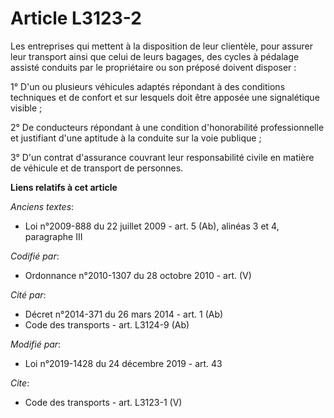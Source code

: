 # Article L3123-2

Les entreprises qui mettent à la disposition de leur clientèle, pour assurer leur transport ainsi que celui de leurs bagages,
des cycles à pédalage assisté conduits par le propriétaire ou son préposé doivent disposer :

1° D'un ou plusieurs véhicules adaptés répondant à des conditions techniques et de confort et sur lesquels doit être apposée
une signalétique visible ;

2° De conducteurs répondant à une condition d'honorabilité professionnelle et justifiant d'une aptitude à la conduite sur la
voie publique ;

3° D'un contrat d'assurance couvrant leur responsabilité civile en matière de véhicule et de transport de personnes.

**Liens relatifs à cet article**

_Anciens textes_:

  - Loi n°2009-888 du 22 juillet 2009 - art. 5 (Ab), alinéas 3 et 4, paragraphe III

_Codifié par_:

  - Ordonnance n°2010-1307 du 28 octobre 2010 - art. (V)

_Cité par_:

  - Décret n°2014-371 du 26 mars 2014 - art. 1 (Ab)
  - Code des transports - art. L3124-9 (Ab)

_Modifié par_:

  - Loi n°2019-1428 du 24 décembre 2019 - art. 43

_Cite_:

  - Code des transports - art. L3123-1 (V)
